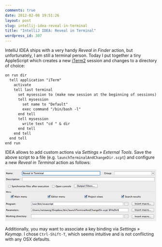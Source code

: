 ```yaml
---
comments: true
date: 2012-02-08 19:51:26
layout: post
slug: intellij-idea-reveal-in-terminal
title: "IntelliJ IDEA: Reveal in Terminal"
wordpress_id: 307
---
```

IntelliJ IDEA ships with a very handy _Reveal in Finder_ action, but unfortunately,
I am still a terminal person. Today I put together a tiny AppleScript which creates a new
[iTerm2](http://www.iterm2.com) session and changes to a directory of choice:
``` applescript
on run dir
  tell application "iTerm"
    activate
    tell last terminal
      set mysession to (make new session at the beginning of sessions)
      tell mysession
        set name to "Default"
        exec command "/bin/bash -l"
      end tell
      tell mysession
        write text "cd " & dir
      end tell
    end tell
  end tell
end run
```
IDEA allows to add custom actions via _Settings » External Tools_. Save the above script to a file (e.g.
`launchTerminalAndChangeDir.scpt`) and configure a new _Reveal in Terminal_ action as follows:

<img src='/images/reveal.jpg' />

Additionally, you may want to associate a key binding via _Settings » Keymap_. I chose `Ctrl-Shift-T`, which seems
intuitive and is not conflicting with any OSX defaults.
